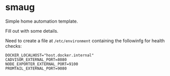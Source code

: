 # smaug

Simple home automation template.

Fill out with some details.

Need to create a file at `/etc/environment` containing the followinfg for health checks:

```
DOCKER_LOCALHOST="host.docker.internal"
CADVISOR_EXTERNAL_PORT=8080
NODE_EXPORTER_EXTERNAL_PORT=9100
PROMTAIL_EXTERNAL_PORT=9080
```
